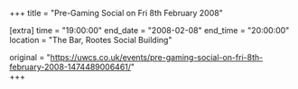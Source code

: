 +++
title = "Pre-Gaming Social on Fri 8th February 2008"

[extra]
time = "19:00:00"
end_date = "2008-02-08"
end_time = "20:00:00"
location = "The Bar, Rootes Social Building"

original = "https://uwcs.co.uk/events/pre-gaming-social-on-fri-8th-february-2008-1474489006461/"    
+++



